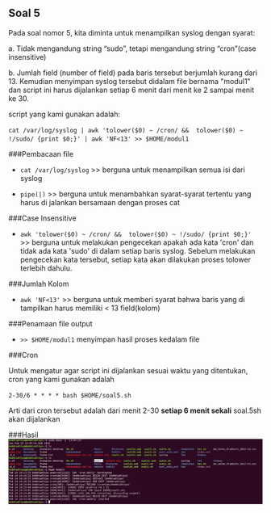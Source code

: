 ## Soal 5

Pada soal nomor 5, kita diminta untuk menampilkan syslog dengan syarat:

a.	Tidak mengandung string “sudo”, tetapi mengandung string “cron”(case insensitive)

b.	Jumlah field (number of field) pada baris tersebut berjumlah kurang dari 13.
Kemudian menyimpan syslog tersebut didalam file bernama "modul1" dan script ini harus dijalankan setiap 6 menit dari menit ke 2 sampai menit ke 30.


script yang kami gunakan adalah:

`cat /var/log/syslog | awk 'tolower($0) ~ /cron/ &&  tolower($0) ~ !/sudo/ {print $0;}' | awk 'NF<13' >> $HOME/modul1`

###Pembacaan file

- `cat /var/log/syslog` >> berguna untuk menampilkan semua isi dari syslog

- `pipe(|)` >> berguna untuk menambahkan syarat-syarat tertentu yang harus di jalankan bersamaan dengan proses cat

###Case Insensitive

- `awk 'tolower($0) ~ /cron/ &&  tolower($0) ~ !/sudo/ {print $0;}'` >> berguna untuk melakukan pengecekan apakah ada kata 'cron' dan tidak ada kata 'sudo' di dalam setiap baris syslog. Sebelum melakukan pengecekan kata tersebut, setiap kata akan dilakukan proses tolower terlebih dahulu.

###Jumlah Kolom

- `awk 'NF<13'` >> berguna untuk memberi syarat bahwa baris yang di tampilkan harus memiliki < 13 field(kolom)

###Penamaan file output

- `>> $HOME/modul1` menyimpan hasil proses kedalam file 


###Cron

Untuk mengatur agar script ini dijalankan sesuai waktu yang ditentukan, cron yang kami gunakan adalah

`2-30/6 * * * * bash $HOME/soal5.sh`

Arti dari cron tersebut adalah dari menit 2-30 **setiap 6 menit sekali** soal.5sh akan dijalankan

###Hasil
![Soal 5](soal5.jpg)